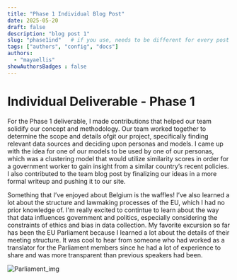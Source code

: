 ```yaml
---
title: "Phase 1 Individual Blog Post"
date: 2025-05-20
draft: false
description: "blog post 1"
slug: "phase1ind"   # if you use, needs to be different for every post
tags: ["authors", "config", "docs"]
authors:
  - "mayaellis"
showAuthorsBadges : false
---
```


# Individual Deliverable - Phase 1

For the Phase 1 deliverable, I made contributions that helped our team solidify our concept and methodology. Our team worked together to determine the scope and details ofgit our project, specifically finding relevant data sources and deciding upon personas and models. I came up with the idea for one of our models to be used by one of our personas, which was a clustering model that would utilize similarity scores in order for a government worker to gain insight from a similar country’s recent policies. I also contributed to the team blog post by finalizing our ideas in a more formal writeup and pushing it to our site.

Something that I’ve enjoyed about Belgium is the waffles! I’ve also learned a lot about the structure and lawmaking processes of the EU, which I had no prior knowledge of. I'm really excited to contintue to learn about the way that data influences government and politics, especially considering the constraints of ethics and bias in data collection. My favorite excursion so far has been the EU Parliament because I learned a lot about the details of their meeting structure. It was cool to hear from someone who had worked as a translator for the Parliament members since he had a lot of experience to share and was more transparent than previous speakers had been.

![Parliament_img](IMG_3338.jpeg "EU Parliament")

